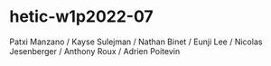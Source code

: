 # hetic-w1p2022-07

Patxi Manzano /
Kayse Sulejman /
Nathan Binet /
Eunji Lee /
Nicolas Jesenberger /
Anthony Roux /
Adrien Poitevin 

